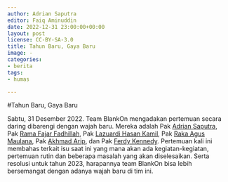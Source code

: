 ```yaml
---
author: Adrian Saputra
editor: Faiq Aminuddin
date: 2022-12-31 23:00:00+00:00
layout: post
license: CC-BY-SA-3.0
title: Tahun Baru, Gaya Baru
image: -
categories:
- berita
tags:
- humas

---
```

#Tahun Baru, Gaya Baru

Sabtu, 31 Desember 2022. Team BlankOn mengadakan pertemuan secara daring dibarengi dengan wajah baru. Mereka adalah Pak [Adrian Saputra](https://github.com/Drians21), Pak [Rama Fajar Fadhillah](https://github.com/nullsec45), Pak [Lazuardi Hasan Kamil](https://github.com/lazuardi12345/), Pak [Raka  Agus Maulana](https://github.com/rakhaagus), Pak [Akhmad Arip](https://github.com/arip86), dan Pak [Ferdy Kennedy](https://github.com/Tsuyoken). Pertemuan kali ini membahas terkait isu saat ini yang mana akan ada kegiatan-kegiatan, pertemuan rutin dan beberapa masalah yang akan diselesaikan. Serta resolusi untuk tahun 2023, harapannya team BlankOn bisa lebih bersemangat dengan adanya wajah baru di tim ini.




